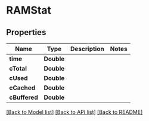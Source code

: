 # RAMStat

## Properties

Name | Type | Description | Notes
------------ | ------------- | ------------- | -------------
**time** | **Double** |  | 
**cTotal** | **Double** |  | 
**cUsed** | **Double** |  | 
**cCached** | **Double** |  | 
**cBuffered** | **Double** |  | 

[[Back to Model list]](../#documentation-for-models) [[Back to API list]](../#documentation-for-api-endpoints) [[Back to README]](../)


